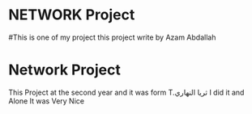 # NETWORK Project
#This is one of my project 
this project write by Azam Abdallah 
<h1>Network Project </h1>
This Project at the second year and it was form T.ثريا النهاري
I did it and Alone 
It was Very Nice 
